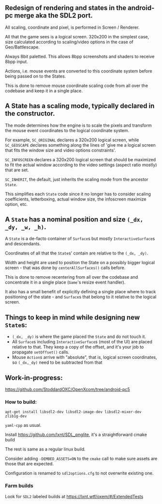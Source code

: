 ## Redesign of rendering and states in the android-pc merge aka the SDL2 port.


All scaling, coordinate and pixel, is performed in Screen / Renderer.

All that the game sees is a logical screen. 320x200 in the simplest case,
size calculated according to scaling/video options in the case of Geo/Battlescape.

Always 8bit paletted. This allows 8bpp screenshots and shaders to receive 8bpp input.

Actions, i.e. mouse events are converted to this coordinate system before
being passed on to the States.

This is done to remove mouse coordinate scaling code from all over the codebase
and keep it in a single place.



## A State has a scaling mode, typically declared in the constructor.



The mode determines how the engine is to scale the pixels and transform the mouse event
coordinates to the logical coordinate system.

For example, `SC_ORIGINAL` declares a 320x200 logical screen, while `SC_GEOSCAPE` declares
something along the lines of 'give me a logical screen that fits the window size and video
options constraints'.

`SC_INFOSCREEN` declares a 320x200 logical screen that should be maximized
to fit the actual window according to the video settings (aspect ratio mostly) that are set.

`SC_INHERIT`, the default, just inherits the scaling mode from the ancestor `State`.

This simplifies each `State` code since it no longer has to consider scaling coefficients,
letterboxing, actual window size, the infoscreen maximize option, etc.



## A `State` has a nominal position and size `(_dx, _dy, _w, _h)`.


A `State` is a de-facto container of `Surface`s but mostly `InteractiveSurface`s
and descendants.

Coordinates of all that the `State`s' contain are relative to the `(_dx, _dy)`.

Width and height are used to position the State on a possibly bigger
logical screen - that was done by `centerAllSurfaces()` calls before.

This is done to remove recentering from all over the codebase and concentrate it
in a single place (`Game`'s resize event handler).

It also has a small benefit of explicitly defining a single place where to track
positioning of the state - and `Surface`s that belong to it relative
to the logical screen.



## Things to keep in mind while designing new `State`s:


 - `(_dx, _dy)` is where the game placed the `State` and do not touch it.
 - All `Surface`s including `InteractiveSurface`s (most of the UI) are placed relative
   to that. They keep a copy of the offset, and it's your job to propagate `setOffset()` calls.
 - Mouse `Action`s arrive with "absolute", that is, logical screen coordinates, so `(_dx,_dy)` need to be subtracted from that



## Work-in-progress:

<https://github.com/StoddardOXC/OpenXcom/tree/android-pc5>

### How to build:

`apt-get install libsdl2-dev libsdl2-image-dev libsdl2-mixer-dev zlib1g-dev`

`yaml-cpp` as usual.

Install <https://github.com/lxnt/SDL_pnglite>, it's a straightforward cmake build

The rest is same as a regular linux build.

Consider adding `-DEMBED_ASSETS=ON` to the `cmake` call to make sure assets are those that are expected.


Configuration is renamed to `sdl2options.cfg` to not overwrite existing one.


### Farm builds

Look for `SDL2` labeled builds at <https://lxnt.wtf/oxem/#/ExtendedTests>






